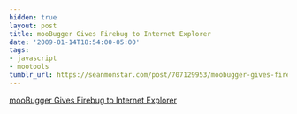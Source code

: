 ```yaml
---
hidden: true
layout: post
title: mooBugger Gives Firebug to Internet Explorer
date: '2009-01-14T18:54:00-05:00'
tags:
- javascript
- mootools
tumblr_url: https://seanmonstar.com/post/707129953/moobugger-gives-firebug-to-internet-explorer
---
```

[mooBugger Gives Firebug to Internet Explorer](http://www.clientcide.com/tools/browser-plugins/moobugger-the-mootools-javascript-console/)  
